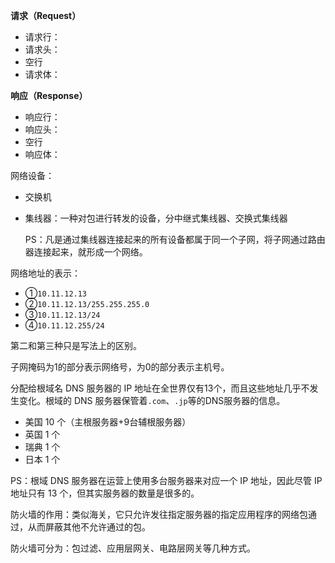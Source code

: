 **请求（Request）**

- 请求行：
- 请求头：
- 空行
- 请求体：



**响应（Response）**

- 响应行：
- 响应头：
- 空行
- 响应体：



网络设备：

- 交换机

- 集线器：一种对包进行转发的设备，分中继式集线器、交换式集线器

  PS：凡是通过集线器连接起来的所有设备都属于同一个子网，将子网通过路由器连接起来，就形成一个网络。



网络地址的表示：

- ①`10.11.12.13`
- ②`10.11.12.13/255.255.255.0`
- ③`10.11.12.13/24`
- ④`10.11.12.255/24` 

第二和第三种只是写法上的区别。

子网掩码为1的部分表示网络号，为0的部分表示主机号。



分配给根域名 DNS 服务器的 IP 地址在全世界仅有13个，而且这些地址几乎不发生变化。根域的 DNS 服务器保管着`.com`、`.jp`等的DNS服务器的信息。

- 美国 10 个（主根服务器+9台辅根服务器）
- 英国 1 个
- 瑞典 1 个
- 日本 1 个

PS：根域 DNS 服务器在运营上使用多台服务器来对应一个 IP 地址，因此尽管 IP 地址只有 13 个，但其实服务器的数量是很多的。 



防火墙的作用：类似海关，它只允许发往指定服务器的指定应用程序的网络包通过，从而屏蔽其他不允许通过的包。

防火墙可分为：包过滤、应用层网关、电路层网关等几种方式。